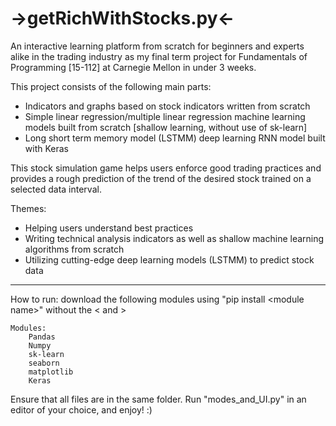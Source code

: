 # ->getRichWithStocks.py<-
 
An interactive learning platform from scratch for beginners and experts alike in the trading industry as my final term project for Fundamentals of Programming [15-112] at Carnegie Mellon in under 3 weeks.

This project consists of the following main parts:
- Indicators and graphs based on stock indicators written from scratch
- Simple linear regression/multiple linear regression machine learning models built from scratch [shallow learning, without use of sk-learn]
- Long short term memory model (LSTMM) deep learning RNN model built with Keras 

This stock simulation game helps users enforce good trading practices and provides a rough prediction of the trend of the desired stock trained on a selected data interval.


Themes:
- Helping users understand best practices
- Writing technical analysis indicators as well as shallow machine learning algorithms from scratch
- Utilizing cutting-edge deep learning models (LSTMM) to predict stock data

---------------------------------------------------------------------------------------------------------------------------------------------------------------

How to run:
    download the following modules using "pip install \<module name>" without the
    \< and \>

    Modules:
        Pandas
        Numpy
        sk-learn
        seaborn
        matplotlib
        Keras 

Ensure that all files are in the same folder.
Run "modes_and_UI.py" in an editor of your choice, and enjoy! :)


